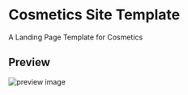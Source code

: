 # Cosmetics Site Template
A Landing Page Template for Cosmetics

## Preview
![preview image](https://github.com/projectfinalaudio/cosmetics_site/blob/master/home.png?raw=true)
